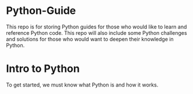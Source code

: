 # Python-Guide
This repo is for storing Python guides for those who would like to learn and reference Python code. This repo will also include some Python challenges and solutions for those who would want to deepen their knowledge in Python.

# Intro to Python
To get started, we must know what Python is and how it works.
